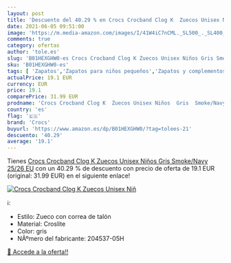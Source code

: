 ```yaml
---
layout: post
title: 'Descuento del 40.29 % en Crocs Crocband Clog K  Zuecos Unisex Niñ'
date: 2021-06-05 09:51:00
image: 'https://m.media-amazon.com/images/I/41W4iC7nCML._SL500_._SL400_.jpg'
comments: true
category: ofertas
author: 'tole.es'
slug: 'B01HEXGHW0-es Crocs Crocband Clog K Zuecos Unisex Niños Gris Smoke/Navy...'
sku: 'B01HEXGHW0-es'
tags: [ 'Zapatos','Zapatos para niños pequeños','Zapatos y complementos','Zuecos y mules para niño','crocs','zuecos', ]
actualPrice: 19.1 EUR
currency: EUR
price: 19.1
comparePrice: 31.99 EUR
prodname: 'Crocs Crocband Clog K  Zuecos Unisex Niños  Gris  Smoke/Navy   25/26 EU'
country: 'es'
flag: '🇪🇸'
brand: 'Crocs'
buyurl: 'https://www.amazon.es/dp/B01HEXGHW0/?tag=tolees-21'
descuento: '40.29'
average: '19.1'
---
```


Tienes [Crocs Crocband Clog K  Zuecos Unisex Niños  Gris  Smoke/Navy   25/26 EU](https://www.amazon.es/dp/B01HEXGHW0/?tag=tolees-21) con un 40.29 % de descuento con precio de oferta de 19.1 EUR (original: 31.99 EUR) en el siguiente enlace!

[![Crocs Crocband Clog K  Zuecos Unisex Niñ](https://m.media-amazon.com/images/I/41W4iC7nCML._SL500_._SL400_.jpg)](https://www.amazon.es/dp/B01HEXGHW0/?tag=tolees-21)

ℹ️:

- Estilo: Zueco con correa de talón
- Material: Croslite
- Color: gris
- NÃºmero del fabricante: 204537-05H

[🛒 Accede a la oferta!!](https://www.amazon.es/dp/B01HEXGHW0/?tag=tolees-21)
